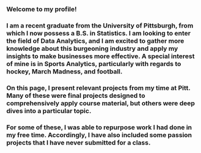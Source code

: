 ### Welcome to my profile!

### I am a recent graduate from the University of Pittsburgh, from which I now possess a B.S. in Statistics. I am looking to enter the field of Data Analytics, and I am excited to gather more knowledge about this burgeoning industry and apply my insights to make businesses more effective. A special interest of mine is in Sports Analytics, particularly with regards to hockey, March Madness, and football. 

### On this page, I present relevant projects from my time at Pitt. Many of these were final projects designed to comprehensively apply course material, but others were deep dives into a particular topic.

### For some of these, I was able to repurpose work I had done in my free time. Accordingly, I have also included some passion projects that I have never submitted for a class. 

<!--
**awindsheimer1/awindsheimer1** is a ✨ _special_ ✨ repository because its `README.md` (this file) appears on your GitHub profile.

Here are some ideas to get you started:

- 🔭 I’m currently working on ...
- 🌱 I’m currently learning ...
- 👯 I’m looking to collaborate on ...
- 🤔 I’m looking for help with ...
- 💬 Ask me about ...
- 📫 How to reach me: ...
- 😄 Pronouns: ...
- ⚡ Fun fact: ...
-->
